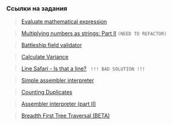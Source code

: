 ### Ссылки на задания
> [Evaluate mathematical expression](https://www.codewars.com/kata/52a78825cdfc2cfc87000005) 

> [Multiplying numbers as strings: Part II](https://www.codewars.com/kata/5923fbc72eafa9bcff00011a/train/javascript) `(NEED TO REFACTOR)`

> [Battleship field validator](https://www.codewars.com/kata/52bb6539a4cf1b12d90005b7/train/javascript)

> [Calculate Variance](https://www.codewars.com/kata/5266fba01283974e720000fa/javascript)

> [Line Safari - Is that a line?](https://www.codewars.com/kata/59c5d0b0a25c8c99ca000237) ` !!! BAD SOLUTION !!!`

> [Simple assembler interpreter](https://www.codewars.com/kata/58e24788e24ddee28e000053/solutions/javascript)

> [Counting Duplicates](https://www.codewars.com/kata/54bf1c2cd5b56cc47f0007a1)

> [Assembler interpreter (part II)](https://www.codewars.com/kata/58e61f3d8ff24f774400002c/javascript)

> [Breadth First Tree Traversal (BETA)](https://www.codewars.com/kata/56c69bdd7c84beb576000072)
